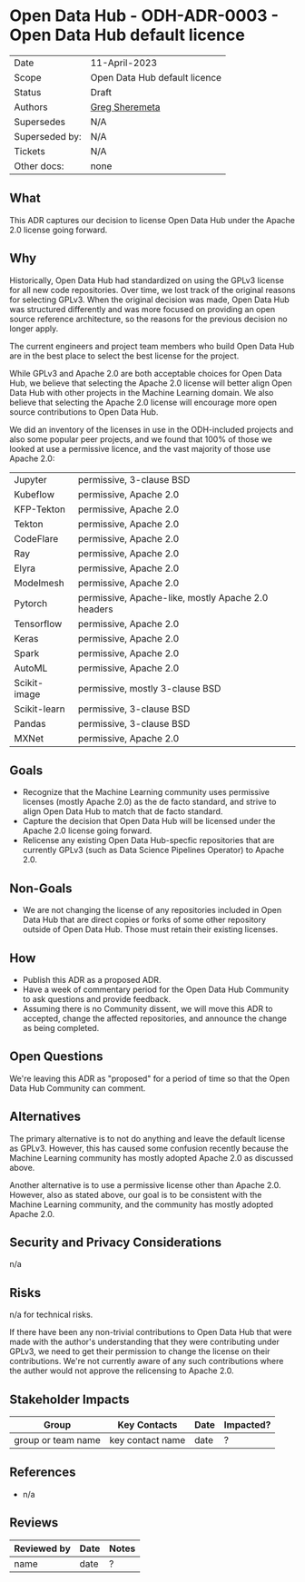 # Open Data Hub - ODH-ADR-0003 - Open Data Hub default licence

|                |            |
| -------------- | ---------- |
| Date           | 11-April-2023
| Scope          | Open Data Hub default licence |
| Status         | Draft |
| Authors        | [Greg Sheremeta](@gregsheremeta) |
| Supersedes     | N/A |
| Superseded by: | N/A |
| Tickets        | N/A |
| Other docs:    | none |

## What

This ADR captures our decision to license Open Data Hub under the Apache 2.0 license going forward.

## Why

Historically, Open Data Hub had standardized on using the GPLv3 license for all new code repositories. Over time, we lost track of the original reasons for selecting GPLv3. When the original decision was made, Open Data Hub was structured differently and was more focused on providing an open source reference architecture, so the reasons for the previous decision no longer apply.

The current engineers and project team members who build Open Data Hub are in the best place to select the best license for the project.

While GPLv3 and Apache 2.0 are both acceptable choices for Open Data Hub, we believe that selecting the Apache 2.0 license will better align Open Data Hub with other projects in the Machine Learning domain. We also believe that selecting the Apache 2.0 license will encourage more open source contributions to Open Data Hub.

We did an inventory of the licenses in use in the ODH-included projects and also some popular peer projects, and we found that 100% of those we looked at use a permissive licence, and the vast majority of those use Apache 2.0:

|                |            |
| -------------- | ---------- |
| Jupyter | permissive, 3-clause BSD |
| Kubeflow | permissive, Apache 2.0 |
| KFP-Tekton | permissive, Apache 2.0 |
| Tekton | permissive, Apache 2.0 |
| CodeFlare | permissive, Apache 2.0 |
| Ray | permissive, Apache 2.0 |
| Elyra | permissive, Apache 2.0 |
| Modelmesh | permissive, Apache 2.0 |
| Pytorch | permissive, Apache-like, mostly Apache 2.0 headers |
| Tensorflow | permissive, Apache 2.0 |
| Keras | permissive, Apache 2.0 |
| Spark | permissive, Apache 2.0 |
| AutoML | permissive, Apache 2.0 |
| Scikit-image | permissive, mostly 3-clause BSD |
| Scikit-learn | permissive, 3-clause BSD |
| Pandas | permissive, 3-clause BSD |
| MXNet | permissive, Apache 2.0 |

## Goals

* Recognize that the Machine Learning community uses permissive licenses (mostly Apache 2.0) as the de facto standard, and strive to align Open Data Hub to match that de facto standard.
* Capture the decision that Open Data Hub will be licensed under the Apache 2.0 license going forward.
* Relicense any existing Open Data Hub-specfic repositories that are currently GPLv3 (such as Data Science Pipelines Operator) to Apache 2.0.

## Non-Goals

* We are not changing the license of any repositories included in Open Data Hub that are direct copies or forks of some other repository outside of Open Data Hub. Those must retain their existing licenses.

## How

* Publish this ADR as a proposed ADR.
* Have a week of commentary period for the Open Data Hub Community to ask questions and provide feedback.
* Assuming there is no Community dissent, we will move this ADR to accepted, change the affected repositories, and announce the change as being completed.

## Open Questions

We're leaving this ADR as "proposed" for a period of time so that the Open Data Hub Community can comment.

## Alternatives

The primary alternative is to not do anything and leave the default license as GPLv3. However, this has caused some confusion recently because the Machine Learning community has mostly adopted Apache 2.0 as discussed above.

Another alternative is to use a permissive license other than Apache 2.0. However, also as stated above, our goal is to be consistent with the Machine Learning community, and the community has mostly adopted Apache 2.0.

## Security and Privacy Considerations

n/a

## Risks

n/a for technical risks.

If there have been any non-trivial contributions to Open Data Hub that were made with the author's understanding that they were contributing under GPLv3, we need to get their permission to change the license on their contributions. We're not currently aware of any such contributions where the auther would not approve the relicensing to Apache 2.0.

## Stakeholder Impacts

| Group                         | Key Contacts     | Date       | Impacted? |
| ----------------------------- | ---------------- | ---------- | --------- |
| group or team name            | key contact name | date       | ? |


## References

* n/a

## Reviews

| Reviewed by                   | Date       | Notes |
| ----------------------------- | ---------  | ------|
| name                          | date       | ? |
